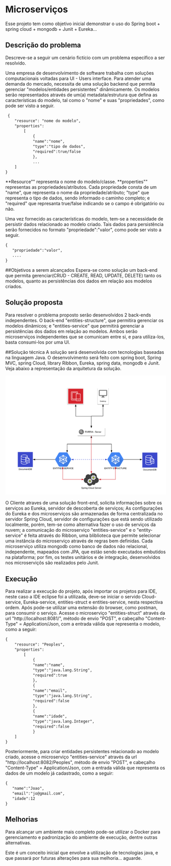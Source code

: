 # Microserviços
Esse projeto tem como objetivo inicial demonstrar o uso do Spring boot + spring cloud + mongodb + Junit + Eureka...

## Descrição do problema
Descreve-se a seguir um cenário fictício com um problema específico a ser resolvido. 

Uma empresa de desenvolvimento de software trabalha com soluções computacionais voltadas para UI - Users interface. Para atender uma demanda do mercado, necessita de uma solução backend que permita gerenciar "modelos/entidades persistentes" dinâmicamente. Os modelos serão representados através de um(a) metadata/estrutura que defina as características do modelo, tal como o "nome" e suas "propriedades", como pode ser visto a seguir.
```
 {
    "resource": "nome do modelo",
    "properties":
        [
            {
            "name":"nome",
            "type":"tipo de dados",
            "required":true/false
            },
            ...
    ]
}
```
**Resource"" representa o nome do modelo/classe.
**properties"" representas as propriedades/atributos. Cada propriedade consta de um "name", que representa o nome da propriedade/atributo; "type" que representa o tipo de dados, sendo informado o caminho completo; e "required" que represanta true/false indicando se o campo é obrigatório ou não.

Uma vez fornecido as características do modelo, tem-se a necessidade de persistir dados relacionado ao modelo criado. Tais dados para persistência serão fornecidos no formato "propriedade":"valor", como pode ser visto a seguir.
```
{
   "propriedade":"valor",
   ....
}
```

##Objetivos a serem alcançados
Espera-se como solução um back-end que permita gerenciar(CRUD - CREATE, READ, UPDATE, DELETE) tanto os modelos, quanto as persistências dos dados em relação aos modelos criados.

## Solução proposta
Para resolver o problema proposto serão desenvolvidos 2 back-ends independentes. O back-end "entities-structure", que permitira gerenciar os modelos dinâmicos; e "entities-service" que permitirá gerenciar a persistências dos dados em relação ao modelos. Ambos serão microserviços independentes que se comunicam entre si, e para utiliza-los, basta consumi-los por uma UI. 

##Solução técnica
A solução será desenvolvida com tecnologias baseadas na linguagem Java. O desenvolvimento será feito com spring boot, Spring MVC, spring Cloud, library Ribbon, Eureka, spring data, mongodb e Junit. Veja abaixo a representação da arquitetura da solução.

!["Modelo conceitual"](https://github.com/evertonhf/microservices/blob/master/imgs/modelo.png)

O Cliente atraves de uma solução front-end, solicita informações sobre os serviços ao Eureka, servidor de descoberta de serviços; As configurações do Eureka e dos microserviços são armazenadas de forma centralizada no servidor Spring Cloud, servidor de configurações que está sendo utilizado localmente, porém, tem-se como alternativa fazer o uso de serviços da nuvem; a comunicação do microserviço "entities-service" e o "entity-service" é feita através do Ribbon, uma bliblioteca que permite selecionar uma instância do microserviço através de regras bem definidas. Cada microserviço utiliza mongodb como banco de dados não relacional, independente, mapeados com JPA, que estão sendo executados embutidos na plataforma; por fim, os testes unitários e de integração, desenvolvidos nos microserviçõs são realizados pelo Junit.

## Execução
Para realizar a execução do projeto, após importar os projetos para IDE, neste caso a IDE eclipse foi a utilizada, deve-se iniciar o servido Cloud-service, Eureka-service, entities-struct e entities-service, nesta respectiva ordem. 
Após pode-se utilizar uma extensão do browser, como postman, para consumir o serviço. Acesse o microserviço "entities-struct" através da url "http://localhost:8081/", método de envio "POST", e  cabeçalho "Content-Type" = Application/Json, com a entrada válida que representa o modelo, como a seguir:

```
{
    "resource": "Peoples",
    "properties":
        [
            {
            "name":"name",
            "type":"java.lang.String",
            "required":true
            },
            {
            "name":"email",
            "type":"java.lang.String",
            "required":false
            },
            {
            "name":"idade",
            "type":"java.lang.Integer",
            "required":false
            }
    ]
}

```
Posteriormente, para criar entidades persistentes relacionado ao modelo criado, acesse o microserviço "entities-service"  através da url "http://localhost:8082/Peoples", método de envio "POST", e  cabeçalho "Content-Type" = Application/Json, com a entrada válida que representa os dados de um modelo já cadastrado, como a seguir:

```
{
   "name":"Joao",
   "email":"jo@gmail.com",
   "idade":12
}
```




## Melhorias

Para alcançar um ambiente mais completo pode-se utilizar o Docker para gerenciamento e padronização do ambiente de execução, dentre outras alternativas.

Este é um conceito inicial que envolve a utilização de tecnologias java, e que passará por futuras alterações para sua melhoria... aguarde.

